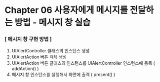 # Chapter 06 사용자에게 메시지를 전달하는 방법 - 메시지 창 실습

### [ 메시지 창 구현 방법 ]
1. UIAlertController 클래스의 인스턴스 생성
2. UIAlertAction 버튼 객체 생성
3. UIAlertAction 버튼 클래스의 인스턴스를 UIAlertController 인스턴스에 등록 ( addAction() )
4. 메시지 창 인스턴스를 실행해서 화면에 출력 ( present() )
